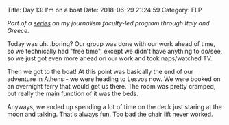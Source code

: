 Title: Day 13: I'm on a boat
Date: 2018-06-29 21:24:59
Category: FLP

_Part of a [series](https://blog.legoktm.com/category/flp.html) on my journalism faculty-led program through Italy and Greece._

Today was uh...boring? Our group was done with our work ahead of time, so we technically had "free time", except we didn't have anything to do/see, so we just got even more ahead on our work and took naps/watched TV.

Then we got to the boat! At this point was basically the end of our adventure in Athens - we were heading to Lesvos now. We were booked on an overnight ferry that would get us there. The room was pretty cramped, but really the main function of it was the beds.

Anyways, we ended up spending a lot of time on the deck just staring at the moon and talking. That's always fun. Too bad the chair lift never worked.


